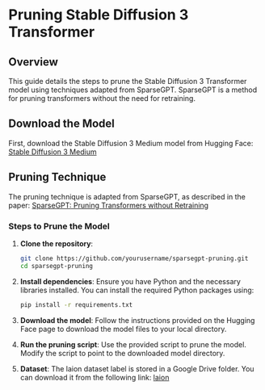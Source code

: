 # Pruning Stable Diffusion 3 Transformer

## Overview
This guide details the steps to prune the Stable Diffusion 3 Transformer model using techniques adapted from SparseGPT. SparseGPT is a method for pruning transformers without the need for retraining.

## Download the Model
First, download the Stable Diffusion 3 Medium model from Hugging Face:
[Stable Diffusion 3 Medium](https://huggingface.co/stabilityai/stable-diffusion-3-medium)

## Pruning Technique
The pruning technique is adapted from SparseGPT, as described in the paper:
[SparseGPT: Pruning Transformers without Retraining](https://arxiv.org/abs/2301.00774)

### Steps to Prune the Model
1. **Clone the repository**:
    ```bash
    git clone https://github.com/yourusername/sparsegpt-pruning.git
    cd sparsegpt-pruning
    ```

2. **Install dependencies**:
    Ensure you have Python and the necessary libraries installed. You can install the required Python packages using:
    ```bash
    pip install -r requirements.txt
    ```

3. **Download the model**:
    Follow the instructions provided on the Hugging Face page to download the model files to your local directory.

4. **Run the pruning script**:
    Use the provided script to prune the model. Modify the script to point to the downloaded model directory.

4. **Dataset**:
    The laion dataset label is stored in a Google Drive folder. You can download it from the following link:
    [laion](https://drive.google.com/drive/u/1/folders/1bCU9JCJyxyfjjFZ3tAAjJQNVqxy2PKyG)
